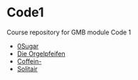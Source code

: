 # Code1
Course repository for GMB module Code 1

- [0Sugar](https://github.com/MatBudimir/0Sugar)
- [Die Orgelpfeifen](https://github.com/DeniseAlicia/Team-Orgelpfeifen)
- [Coffein-](https://github.com/MiaGMB/Caffeine-)
- [Solitair](https://github.com/Jussyy/Team-Solitaire)

